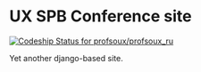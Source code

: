 # UX SPB Conference site

[ ![Codeship Status for profsoux/profsoux_ru](https://www.codeship.io/projects/7a24c900-48eb-0132-9c70-1e6bac8d80d7/status)](https://www.codeship.io/projects/46038)

Yet another django-based site.
